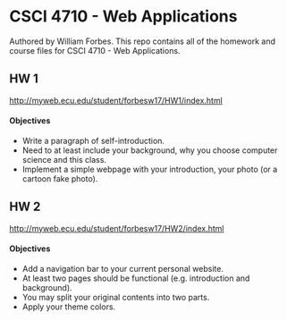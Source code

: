 # CSCI 4710 - Web Applications
Authored by William Forbes. This repo contains all of the homework and course files for CSCI 4710 - Web Applications.

## HW 1
http://myweb.ecu.edu/student/forbesw17/HW1/index.html
#### Objectives
- Write a paragraph of self-introduction.
- Need to at least include your background, why you choose computer science and this class.
- Implement a simple webpage with your introduction, your photo (or a cartoon fake photo).

## HW 2
http://myweb.ecu.edu/student/forbesw17/HW2/index.html
#### Objectives
- Add a navigation bar to your current personal website.
- At least two pages should be functional (e.g. introduction and background).
- You may split your original contents into two parts.
- Apply your theme colors.
